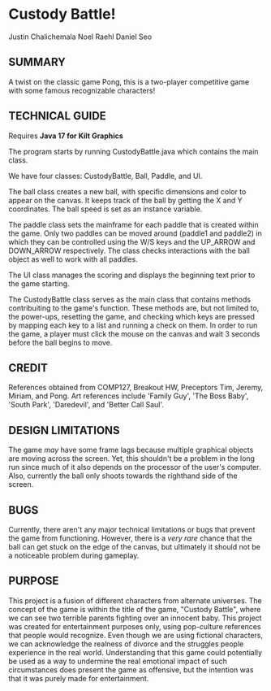 # Custody Battle!
Justin Chalichemala
Noel Raehl
Daniel Seo

## SUMMARY
A twist on the classic game Pong, this is a two-player competitive game with some famous recognizable characters!

## TECHNICAL GUIDE
Requires **Java 17 for Kilt Graphics**

The program starts by running CustodyBattle.java which contains the main class.

We have four classes: CustodyBattle, Ball, Paddle, and UI.

The ball class creates a new ball, with specific dimensions and color to appear on the canvas. It keeps track of the ball by getting the X and Y coordinates. The ball speed is set as an instance variable. 

The paddle class sets the mainframe for each paddle that is created within the game. Only two paddles can
be moved around (paddle1 and paddle2) in which they can be controlled using the W/S keys and the UP_ARROW and DOWN_ARROW respectively. The class checks interactions with the ball object as well to work with all paddles.

The UI class manages the scoring and displays the beginning text prior to the game starting.

The CustodyBattle class serves as the main class that contains methods contribuiting to the game's function. These methods are, but not limited to, the power-ups, resetting the game, and checking which keys are pressed by mapping each key to a list and running a check on them. In order to run the game, a player must click the mouse on the canvas and wait 3 seconds before the ball begins to move.

## CREDIT
References obtained from COMP127, Breakout HW, Preceptors Tim, Jeremy, Miriam, and Pong.
Art references include 'Family Guy', 'The Boss Baby', 'South Park', 'Daredevil', and 'Better Call Saul'.

## DESIGN LIMITATIONS
The game _may_ have some frame lags because multiple graphical objects are moving across the screen. Yet, this shouldn't be a problem in the long run since much of it also depends on the processor of the user's computer. Also, currently the ball only shoots towards the righthand side of the screen.

## BUGS
Currently, there aren't any major technical limitations or bugs that prevent the game from functioning. 
However, there is a _very rare_ chance that the ball can get stuck on the edge of the canvas, but ultimately it should not be a noticeable problem during gameplay.

## PURPOSE
This project is a fusion of different characters from alternate universes. The concept of the game is within the title of the game, "Custody Battle", where we can see two terrible parents fighting over an innocent baby. This project was created for entertainment purposes only, using pop-culture references that people would recognize. Even though we are using fictional characters, we can acknowledge the realness of divorce and the struggles people experience in the real world. Understanding that this game could potentially be used as a way to undermine the real emotional impact of such circumstances does present the game as offensive, but the intention was that it was purely made for entertainment.
